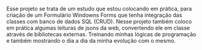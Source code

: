 Esse projeto se trata de um estudo que estou colocando em prática, para criação de um Formulário Windowns Forms que tenha integração das classes com banco de dados SQL (CRUD).
Nesse projeto também coloco em prática algumas leituras de jsons da web, convertendo ele em classe através de bibliotecas externas. Treinando minhas lógicas de programação e também
mostrando o dia a dia da minha evolução com o mesmo.
